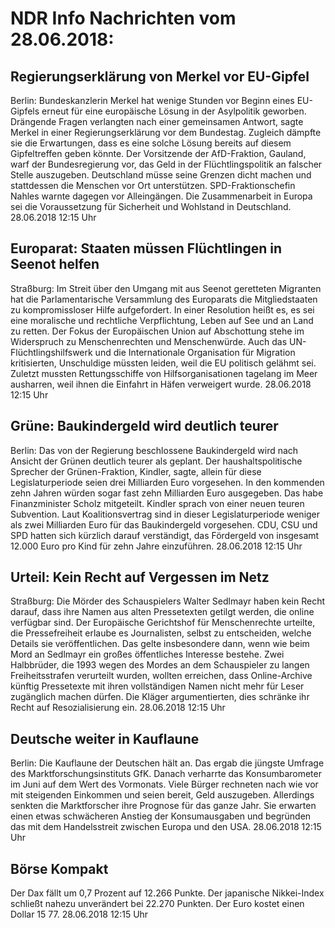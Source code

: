 # NDR Info Nachrichten vom 28.06.2018:


## Regierungserklärung von Merkel vor EU-Gipfel
Berlin: Bundeskanzlerin Merkel hat wenige Stunden vor Beginn eines EU-Gipfels erneut für eine europäische Lösung in der Asylpolitik geworben. Drängende Fragen verlangten nach einer gemeinsamen Antwort, sagte Merkel in einer Regierungserklärung vor dem Bundestag. Zugleich dämpfte sie die Erwartungen, dass es eine solche Lösung bereits auf diesem Gipfeltreffen geben könnte. Der Vorsitzende der AfD-Fraktion, Gauland, warf der Bundesregierung vor, das Geld in der Flüchtlingspolitik an falscher Stelle auszugeben. Deutschland müsse seine Grenzen dicht machen und stattdessen die Menschen vor Ort unterstützen. SPD-Fraktionschefin Nahles warnte dagegen vor Alleingängen. Die Zusammenarbeit in Europa sei die Voraussetzung für Sicherheit und Wohlstand in Deutschland. 28.06.2018 12:15 Uhr 

## Europarat: Staaten müssen Flüchtlingen in Seenot helfen
Straßburg: Im Streit über den Umgang mit aus Seenot geretteten Migranten hat die Parlamentarische Versammlung des Europarats die Mitgliedstaaten zu kompromissloser Hilfe aufgefordert. In einer Resolution heißt es, es sei eine moralische und rechtliche Verpflichtung, Leben auf See und an Land zu retten. Der Fokus der Europäischen Union auf Abschottung stehe im Widerspruch zu Menschenrechten und Menschenwürde. Auch das UN-Flüchtlingshilfswerk und die Internationale Organisation für Migration kritisierten, Unschuldige müssten leiden, weil die EU politisch gelähmt sei. Zuletzt mussten Rettungsschiffe von Hilfsorganisationen tagelang im Meer ausharren, weil ihnen die Einfahrt in Häfen verweigert wurde. 28.06.2018 12:15 Uhr 

## Grüne: Baukindergeld wird deutlich teurer
Berlin: Das von der Regierung beschlossene Baukindergeld wird nach Ansicht der Grünen deutlich teurer als geplant. Der haushaltspolitische Sprecher der Grünen-Fraktion, Kindler, sagte, allein für diese Legislaturperiode seien drei Milliarden Euro vorgesehen. In den kommenden zehn Jahren würden sogar fast zehn Milliarden Euro ausgegeben. Das habe Finanzminister Scholz mitgeteilt. Kindler sprach von einer neuen teuren Subvention. Laut Koalitionsvertrag sind in dieser Legislaturperiode weniger als zwei Milliarden Euro für das Baukindergeld vorgesehen. CDU, CSU und SPD hatten sich kürzlich darauf verständigt, das Fördergeld von insgesamt 12.000 Euro pro Kind für zehn Jahre einzuführen. 28.06.2018 12:15 Uhr 

## Urteil: Kein Recht auf Vergessen im Netz
Straßburg: Die Mörder des Schauspielers Walter Sedlmayr haben kein Recht darauf, dass ihre Namen aus alten Pressetexten getilgt werden, die online verfügbar sind. Der Europäische Gerichtshof für Menschenrechte urteilte, die Pressefreiheit erlaube es Journalisten, selbst zu entscheiden, welche Details sie veröffentlichen. Das gelte insbesondere dann, wenn wie beim Mord an Sedlmayr ein großes öffentliches Interesse bestehe. Zwei Halbbrüder, die 1993 wegen des Mordes an dem Schauspieler zu langen Freiheitsstrafen verurteilt wurden, wollten erreichen, dass Online-Archive künftig Pressetexte mit ihren vollständigen Namen nicht mehr für Leser zugänglich machen dürfen. Die Kläger argumentierten, dies schränke ihr Recht auf Resozialisierung ein. 28.06.2018 12:15 Uhr 

## Deutsche weiter in Kauflaune
Berlin: Die Kauflaune der Deutschen hält an. Das ergab die jüngste Umfrage des Marktforschungsinstituts GfK. Danach verharrte das Konsumbarometer im Juni auf dem Wert des Vormonats. Viele Bürger rechneten nach wie vor mit steigenden Einkommen und seien bereit, Geld auszugeben. Allerdings senkten die Marktforscher ihre Prognose für das ganze Jahr. Sie erwarten einen etwas schwächeren Anstieg der Konsumausgaben und begründen das mit dem Handelsstreit zwischen Europa und den USA. 28.06.2018 12:15 Uhr 

## Börse Kompakt
Der Dax fällt um 0,7 Prozent auf 12.266 Punkte. Der japanische Nikkei-Index schließt nahezu unverändert bei 22.270 Punkten. Der Euro kostet einen Dollar 15 77. 28.06.2018 12:15 Uhr 
